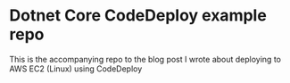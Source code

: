 # Dotnet Core CodeDeploy example repo
This is the accompanying repo to the blog post I wrote about deploying to AWS EC2 (Linux) using CodeDeploy